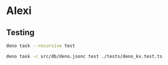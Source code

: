 # Alexi

## Testing

```sh
deno task --recursive test
```

```sh
deno task -c src/db/deno.jsonc test ./tests/deno_kv.test.ts
```
